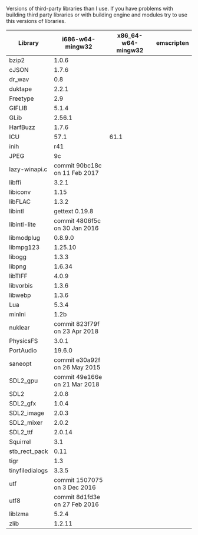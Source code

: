 Versions of third-party libraries than I use. If you have problems with building third party libraries or with building engine and modules try to use this versions of libraries.

| Library         | i686-w64-mingw32 | x86_64-w64-mingw32 | emscripten |
| --------------- | ---------------- | ------------------ | ---------- |
| bzip2           | 1.0.6            |                    |            |
| cJSON           | 1.7.6            |                    |            |
| dr_wav          | 0.8              |                    |            |
| duktape         | 2.2.1            |                    |            |
| Freetype        | 2.9              |                    |            |
| GIFLIB          | 5.1.4            |                    |            |
| GLib            | 2.56.1           |                    |            |
| HarfBuzz        | 1.7.6            |                    |            |
| ICU             | 57.1             | 61.1               |            |
| inih            | r41              |                    |            |
| JPEG            | 9c               |                    |            |
| lazy-winapi.c   | commit 90bc18c on 11 Feb 2017 |       |            |
| libffi          | 3.2.1            |                    |            |
| libiconv        | 1.15             |                    |            |
| libFLAC         | 1.3.2            |                    |            |
| libintl         | gettext 0.19.8   |                    |            |
| libintl-lite    | commit 4806f5c on 30 Jan 2016 |       |            |
| libmodplug      | 0.8.9.0          |                    |            |
| libmpg123       | 1.25.10          |                    |            |
| libogg          | 1.3.3            |                    |            |
| libpng          | 1.6.34           |                    |            |
| libTIFF         | 4.0.9            |                    |            |
| libvorbis       | 1.3.6            |                    |            |
| libwebp         | 1.3.6            |                    |            |
| Lua             | 5.3.4            |                    |            |
| minIni          | 1.2b             |                    |            |
| nuklear         | commit 823f79f on 23 Apr 2018 |       |            |
| PhysicsFS       | 3.0.1            |                    |            |
| PortAudio       | 19.6.0           |                    |            |
| saneopt         | commit e30a92f on 26 May 2015 |       |            |
| SDL2_gpu        | commit 49e166e on 21 Mar 2018 |       |            |
| SDL2            | 2.0.8            |                    |            |
| SDL2_gfx        | 1.0.4            |                    |            |
| SDL2_image      | 2.0.3            |                    |            |
| SDL2_mixer      | 2.0.2            |                    |            |
| SDL2_ttf        | 2.0.14           |                    |            |
| Squirrel        | 3.1              |                    |            |
| stb_rect_pack   | 0.11             |                    |            |
| tigr            | 1.3              |                    |            |
| tinyfiledialogs | 3.3.5            |                    |            |
| utf             | commit 1507075 on 3 Dec 2016  |       |            |
| utf8            | commit 8d1fd3e on 27 Feb 2016 |       |            |
| liblzma         | 5.2.4            |                    |            |
| zlib            | 1.2.11           |                    |            |